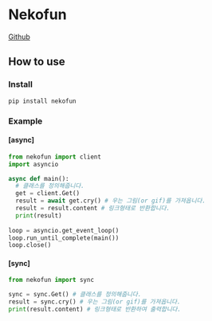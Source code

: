 # Nekofun
[Github](https://github.com/VoidAsMad/nekofun)
## How to use
### Install
```
pip install nekofun
```

### Example
#### [async]
```py
from nekofun import client
import asyncio

async def main():
  # 클래스를 정의해줍니다.
  get = client.Get()
  result = await get.cry() # 우는 그림(or gif)를 가져옵니다.
  result = result.content # 링크형태로 반환합니다.
  print(result)
  
loop = asyncio.get_event_loop()
loop.run_until_complete(main())
loop.close()
```
#### [sync]
```py
from nekofun import sync

sync = sync.Get() # 클래스를 정의해줍니다.
result = sync.cry() # 우는 그림(or gif)를 가져옵니다.
print(result.content) # 링크형태로 반환하여 출력합니다.
```